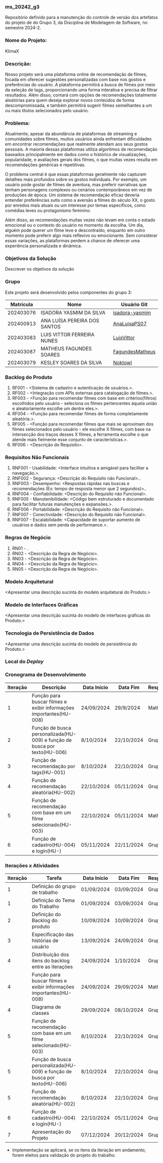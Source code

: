 ### ms_20242_g3
Repositório definido para a manutenção do controle de versão dos artefatos do projeto de do Grupo 3, da Disciplina de Modelagem de Software, no semestre 2024-2.

### Nome do Projeto: 
KlimaX

### Descrição: 
Nosso projeto será uma plataforma online de recomendação de filmes, focada em oferecer sugestões personalizadas com base nos gostos e preferências do usuário. A plataforma permitirá a busca de filmes por meio da seleção de tags, proporcionando uma forma interativa e precisa de filtrar resultados. Além disso, contará com opções de recomendações totalmente aleatórias para quem deseja explorar novos conteúdos de forma descompromissada, e também permitirá sugerir filmes semelhantes a um ou mais títulos selecionados pelo usuário.


### Problema:
Atualmente, apesar da abundância de plataformas de streaming e comunidades sobre filmes, muitos usuários ainda enfrentam dificuldades em encontrar recomendações que realmente atendam aos seus gostos pessoais. A maioria dessas plataformas utiliza algoritmos de recomendação baseados principalmente em dados como o histórico de visualizações, popularidade, e avaliações gerais dos filmes, o que muitas vezes resulta em recomendações genéricas e repetitivas.

O problema central é que essas plataformas geralmente não capturam detalhes mais profundos sobre os gostos individuais. Por exemplo, um usuário pode gostar de filmes de aventura, mas preferir narrativas que tenham personagens complexos ou cenários contemporâneos em vez de produções de época. Um sistema de recomendação eficaz deveria entender preferências sutis como a aversão a filmes do século XX, o gosto por enredos mais atuais ou um interesse por temas específicos, como comédias leves ou protagonismo feminino.

Além disso, as recomendações muitas vezes não levam em conta o estado emocional ou o contexto do usuário no momento da escolha. Um dia, alguém pode querer um filme leve e descontraído, enquanto em outro momento pode preferir algo mais reflexivo ou emocionante. Sem considerar essas variações, as plataformas perdem a chance de oferecer uma experiência personalizada e dinâmica.


### Objetivos da Solução
Descrever os objetivos da solução

### Grupo
Este projeto será desenvolvido pelos componentes do grupo 3:

|Matrícula|Nome|Usuário Git|
|---|---|---|
|202403076|ISADORA YASMIM DA SILVA|[isadora-yasmim](https://github.com/isadora-yasmim)|
|202400913|ANA LUÍSA PEREIRA DOS SANTOS|[AnaLuisaPS07](https://github.com/AnaLuisaPS07)|
|202403083|LUIS VITTOR FERREIRA NUNES|[LuisVittor](https://github.com/LuisVittor)|
|202403087|MATHEUS FAGUNDES SOARES|[FagundesMatheus](https://github.com/FagundesMatheus)|
|202403079|KESLEY SOARES DA SILVA|[Noktowl](https://github.com/Noktowl)|

### Backlog do Produto

1. RF001 - <Sistema de cadastro e autenticação de usuários.>.
2. RF002 - <Integração com APIs externas para catalogação de filmes.>.
3. RF003 - <Função para recomendar filmes com base em critérios(filtros) escolhidos pelo usuário - seleciona os filmes pertencentes àquela união e aleatoriamente escolhe um dentre eles.>.
4. RF004 - <Função para recomendar filmes de forma completamente aleatória.>.
5. RF005 - <Função para recomendar filmes que mais se aproximam dos filmes selecionados pelo usuário - ele escolhe X filmes, com base na intersecção dos traços desses X filmes, a ferramenta escolhe o que atende mais fielmente esse conjunto de características.>.
6. RF006 - <Descrição do Requisito>.

### Requisitos Não Funcionais

1. RNF001 - Usabilidade: <Interface intuitiva e amigável para facilitar a navegação.>.
2. RNF002 - Segurança: <Descrição do Requisito não Funcional>..
3. RNF003 - Desempenho: <Respostas rápidas nas buscas e recomendações (Ex: tempo de resposta menor que 2 segundos)>..
4. RNF004 - Confiabilidade: <Descrição do Requisito não Funcional>.
5. RNF005 - Manutenibilidade: <Código bem estruturado e documentado para facilitar futuras manutenções e expansões.>.
6. RNF006 - Portabilidade: <Descrição do Requisito não Funcional>.
7. RNF007 - Conectividade: <Descrição do Requisito não Funcional>.
8. RNF007 - Escalabilidade: <Capacidade de suportar aumento de usuários e dados sem perda de performance.>.

### Regras de Negócio
1. RN01 - <Atender as diretrizes da LGPD>.
2. RN02 - <Descrição da Regra de Negócio>.
3. RN03 - <Descrição da Regra de Negócio>.
4. RN04 - <Descrição da Regra de Negócio>.
5. RN05 - <Descrição da Regra de Negócio>.

### Modelo Arquitetural
<Apresentar uma descrição sucinta do modelo arquitetural do Produto.>

### Modelo de Interfaces Gráficas
<Apresentar uma descrição sucinta do modelo de interfaces gráficas do Produto.>

### Tecnologia de Persistência de Dados
<Apresentar uma descrição sucinta do modelo de persistência do Produto.>

### Local do _Deploy_


### Cronograma de Desenvolvimento

|Iteração|Descrição|Data Início|Data Fim|Responsável|Situação|
|---|---|---|---|---|---|
|1|Função para buscar filmes e exibir informações importantes(HU-008)|24/09/2024|29/9/2024|Matheus|Concluída✅|
|2|Função de busca personalizada(HU-009) e função de busca por texto(HU-006)|8/10/2024|22/10/2024|Grupo|Programada|
|3|Função de recomendação por tags(HU-001)|8/10/2024|22/10/2024|Grupo|Programada|
|4|Função de recomendação aleatória(HU-002) |22/10/2024|05/11/2024|Grupo|Programada|
|5|Função de recomendação com base em um filme selecionado(HU-003)|22/10/2024|05/11/2024|Matheus|Concluída✅|
|6|Função de cadastro(HU-004) e login(HU-)|05/11/2024|22/11/2024|Grupo|Programada|

### Iterações x Atividades
|Iteração|Tarefa|Data Início|Data Fim|Responsável|Situação|
|---|---|---|---|---|---|
|1|Definição do grupo de trabalho|01/09/2024|03/09/2024|Grupo|Concluída✅|
|1|Definição do Tema do Trabalho|01/09/2024|03/09/2024|Grupo|Concluída✅|
|2|Definição do Backlog do produto|10/09/2024|10/09/2024|Grupo|Concluída✅|
|3|Especificação das histórias de usuário|13/09/2024|24/09/2024|Grupo|Concluída✅|
|4|Distribuição dos itens do backlog entre as iterações|24/09/2024|1/10/2024|Grupo|Concluída✅|
|4|Função para buscar filmes e exibir informações importantes(HU-008)|24/09/2024|29/09/2024|Matheus|Concluída✅|
|4|Diagrama de classes|29/09/2024|08/10/2024|Grupo|Concluída✅|
|5|Função de recomendação com base em um filme selecionado(HU-003)|8/10/2024|22/10/2024|Grupo|Concluída✅|
|5|Função de busca personalizada(HU-009) e função de busca por texto(HU-006)|8/10/2024|22/10/2024|Grupo|Programada|
|5|Função de recomendação aleatória(HU-002) |8/10/2024|22/10/2024|Grupo|Programada|
|6|Função de cadastro(HU-004) e login(HU-)|22/10/2024|05/11/2024|Grupo|Programada|
|7|Apresentação do Projeto|07/12/2024|20/12/2024|Grupo|Programada|

* Implementação se aplicará, se os itens da iteração em andamento, forem eleitos para validação do projeto do trabalho.




